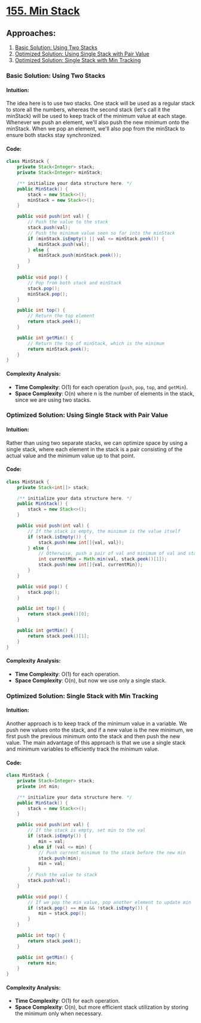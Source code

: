 # [155. Min Stack](https://leetcode.com/problems/min-stack/)

## Approaches:
1. [Basic Solution: Using Two Stacks](#basic-solution-using-two-stacks)
2. [Optimized Solution: Using Single Stack with Pair Value](#optimized-solution-using-single-stack-with-pair-value)
3. [Optimized Solution: Single Stack with Min Tracking](#optimized-solution-single-stack-with-min-tracking)

### Basic Solution: Using Two Stacks

#### Intuition:
The idea here is to use two stacks. One stack will be used as a regular stack to store all the numbers, whereas the second stack (let's call it the minStack) will be used to keep track of the minimum value at each stage. Whenever we push an element, we'll also push the new minimum onto the minStack. When we pop an element, we'll also pop from the minStack to ensure both stacks stay synchronized. 

#### Code:
```java
class MinStack {
    private Stack<Integer> stack;
    private Stack<Integer> minStack;

    /** initialize your data structure here. */
    public MinStack() {
        stack = new Stack<>();
        minStack = new Stack<>();
    }

    public void push(int val) {
        // Push the value to the stack
        stack.push(val);
        // Push the minimum value seen so far into the minStack
        if (minStack.isEmpty() || val <= minStack.peek()) {
            minStack.push(val);
        } else {
            minStack.push(minStack.peek());
        }
    }

    public void pop() {
        // Pop from both stack and minStack
        stack.pop();
        minStack.pop();
    }

    public int top() {
        // Return the top element
        return stack.peek();
    }

    public int getMin() {
        // Return the top of minStack, which is the minimum
        return minStack.peek();
    }
}
```

#### Complexity Analysis:
- **Time Complexity**: O(1) for each operation (`push`, `pop`, `top`, and `getMin`).
- **Space Complexity**: O(n) where n is the number of elements in the stack, since we are using two stacks.

### Optimized Solution: Using Single Stack with Pair Value

#### Intuition:
Rather than using two separate stacks, we can optimize space by using a single stack, where each element in the stack is a pair consisting of the actual value and the minimum value up to that point.

#### Code:
```java
class MinStack {
    private Stack<int[]> stack;

    /** initialize your data structure here. */
    public MinStack() {
        stack = new Stack<>();
    }

    public void push(int val) {
        // If the stack is empty, the minimum is the value itself
        if (stack.isEmpty()) {
            stack.push(new int[]{val, val});
        } else {
            // Otherwise, push a pair of val and minimum of val and stack's current minimum
            int currentMin = Math.min(val, stack.peek()[1]);
            stack.push(new int[]{val, currentMin});
        }
    }

    public void pop() {
        stack.pop();
    }

    public int top() {
        return stack.peek()[0];
    }

    public int getMin() {
        return stack.peek()[1];
    }
}
```

#### Complexity Analysis:
- **Time Complexity**: O(1) for each operation.
- **Space Complexity**: O(n), but now we use only a single stack.

### Optimized Solution: Single Stack with Min Tracking

#### Intuition:
Another approach is to keep track of the minimum value in a variable. We push new values onto the stack, and if a new value is the new minimum, we first push the previous minimum onto the stack and then push the new value. The main advantage of this approach is that we use a single stack and minimum variables to efficiently track the minimum value.

#### Code:
```java
class MinStack {
    private Stack<Integer> stack;
    private int min;

    /** initialize your data structure here. */
    public MinStack() {
        stack = new Stack<>();
    }

    public void push(int val) {
        // If the stack is empty, set min to the val
        if (stack.isEmpty()) {
            min = val;
        } else if (val <= min) {
            // Push current minimum to the stack before the new min
            stack.push(min);
            min = val;
        }
        // Push the value to stack
        stack.push(val);
    }

    public void pop() {
        // If we pop the min value, pop another element to update min
        if (stack.pop() == min && !stack.isEmpty()) {
            min = stack.pop();
        }
    }

    public int top() {
        return stack.peek();
    }

    public int getMin() {
        return min;
    }
}
```

#### Complexity Analysis:
- **Time Complexity**: O(1) for each operation.
- **Space Complexity**: O(n), but more efficient stack utilization by storing the minimum only when necessary.

